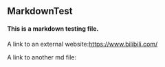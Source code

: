 ## MarkdownTest
#### This is a markdown testing file.

A link to an external website:<https://www.bilibili.com/>

A link to another md file:
